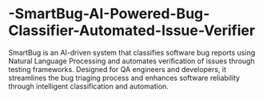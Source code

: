 # -SmartBug-AI-Powered-Bug-Classifier-Automated-Issue-Verifier
SmartBug is an AI-driven system that classifies software bug reports using Natural Language Processing and automates verification of issues through testing frameworks. Designed for QA engineers and developers, it streamlines the bug triaging process and enhances software reliability through intelligent classification and automation.
